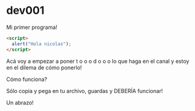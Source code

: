 # dev001
Mi primer programa!
```html
<script>
  alert("Hola nicolas");
</script>
```
Acá voy a empezar a poner t o o o d o o o lo que haga en el canal y estoy en el dilema de cómo ponerlo!

Cómo funciona?

Sólo copia y pega en tu archivo, guardas y DEBERÍA funcionar!

Un abrazo!
